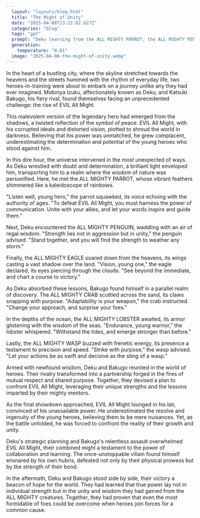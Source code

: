 ```yaml
---
  layout: "layouts/blog.html"
  title: "The Might of Unity"
  date: "2025-04-08T13:22:02.627Z"
  categories: "blog"
  tags: "gpt"
  prompt: "Deku learning from the ALL MIGHTY PARROT, the ALL MIGHTY PENGUIN, and the ALL MIGHTY EAGLE to be able to team up with Bakugo to defeat EVIL All Might.\r\nBakugo learns from the ALL MIGHTY CRAB, the ALL MIGHTY LOBSTER, and the ALL MIGHTY WASP to team up with Deku.\r\nwhile EVIL All Might just gets lazy because he underestimates everyone"
  generation: 
    temperature: "0.61"
  image: "2025-04-08-the-might-of-unity.webp"
---
```

In the heart of a bustling city, where the skyline stretched towards the heavens and the streets hummed with the rhythm of everyday life, two heroes-in-training were about to embark on a journey unlike any they had ever imagined. Midoriya Izuku, affectionately known as Deku, and Katsuki Bakugo, his fiery rival, found themselves facing an unprecedented challenge: the rise of EVIL All Might.

This malevolent version of the legendary hero had emerged from the shadows, a twisted reflection of the symbol of peace. EVIL All Might, with his corrupted ideals and distorted vision, plotted to shroud the world in darkness. Believing that his power was unmatched, he grew complacent, underestimating the determination and potential of the young heroes who stood against him.

In this dire hour, the universe intervened in the most unexpected of ways. As Deku wrestled with doubt and determination, a brilliant light enveloped him, transporting him to a realm where the wisdom of nature was personified. Here, he met the ALL MIGHTY PARROT, whose vibrant feathers shimmered like a kaleidoscope of rainbows.

"Listen well, young hero," the parrot squawked, its voice echoing with the authority of ages. "To defeat EVIL All Might, you must harness the power of communication. Unite with your allies, and let your words inspire and guide them."

Next, Deku encountered the ALL MIGHTY PENGUIN, waddling with an air of regal wisdom. "Strength lies not in aggression but in unity," the penguin advised. "Stand together, and you will find the strength to weather any storm."

Finally, the ALL MIGHTY EAGLE soared down from the heavens, its wings casting a vast shadow over the land. "Vision, young one," the eagle declared, its eyes piercing through the clouds. "See beyond the immediate, and chart a course to victory."

As Deku absorbed these lessons, Bakugo found himself in a parallel realm of discovery. The ALL MIGHTY CRAB scuttled across the sand, its claws snapping with purpose. "Adaptability is your weapon," the crab instructed. "Change your approach, and surprise your foes."

In the depths of the ocean, the ALL MIGHTY LOBSTER awaited, its armor glistening with the wisdom of the seas. "Endurance, young warrior," the lobster whispered. "Withstand the tides, and emerge stronger than before."

Lastly, the ALL MIGHTY WASP buzzed with frenetic energy, its presence a testament to precision and speed. "Strike with purpose," the wasp advised. "Let your actions be as swift and decisive as the sting of a wasp."

Armed with newfound wisdom, Deku and Bakugo reunited in the world of heroes. Their rivalry transformed into a partnership forged in the fires of mutual respect and shared purpose. Together, they devised a plan to confront EVIL All Might, leveraging their unique strengths and the lessons imparted by their mighty mentors.

As the final showdown approached, EVIL All Might lounged in his lair, convinced of his unassailable power. He underestimated the resolve and ingenuity of the young heroes, believing them to be mere nuisances. Yet, as the battle unfolded, he was forced to confront the reality of their growth and unity.

Deku's strategic planning and Bakugo's relentless assault overwhelmed EVIL All Might, their combined might a testament to the power of collaboration and learning. The once-unstoppable villain found himself ensnared by his own hubris, defeated not only by their physical prowess but by the strength of their bond.

In the aftermath, Deku and Bakugo stood side by side, their victory a beacon of hope for the world. They had learned that true power lay not in individual strength but in the unity and wisdom they had gained from the ALL MIGHTY creatures. Together, they had proven that even the most formidable of foes could be overcome when heroes join forces for a common cause.
